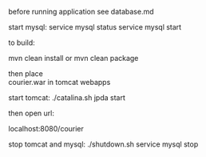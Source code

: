 
before running application see database.md

start mysql:
service mysql status
service mysql start

to build:

mvn clean install
or
mvn clean package

then place  
courier.war
in tomcat webapps

start tomcat:
./catalina.sh jpda start

then open url:

localhost:8080/courier


stop tomcat and mysql:
./shutdown.sh
service mysql stop